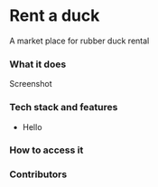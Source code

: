 <h1>Rent a duck</h1>

A market place for rubber duck rental 

<h3>What it does</h3>
Screenshot

<h3>Tech stack and features</h3>
<ul>
<li>Hello</li>
</ul>

<h3>How to access it</h3>

<h3>Contributors<h3>
